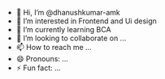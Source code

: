 - 👋 Hi, I’m @dhanushkumar-amk
- 👀 I’m interested in Frontend and Ui design
- 🌱 I’m currently learning BCA
- 💞️ I’m looking to collaborate on ...
- 📫 How to reach me ...
- 😄 Pronouns: ...
- ⚡ Fun fact: ...

<!---
dhanushkumar-amk/dhanushkumar-amk is a ✨ special ✨ repository because its `README.md` (this file) appears on your GitHub profile.
You can click the Preview link to take a look at your changes.
--->
